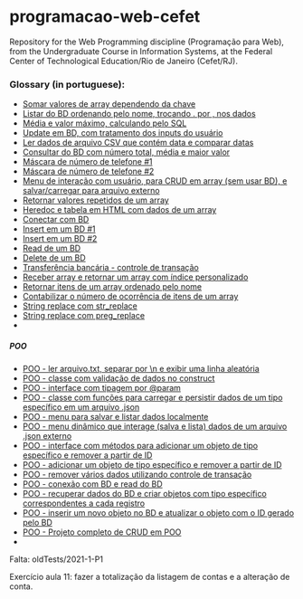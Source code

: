 # programacao-web-cefet

Repository for the Web Programming discipline (Programação para Web), from the Undergraduate Course in Information Systems, at the Federal Center of Technological Education/Rio de Janeiro (Cefet/RJ).

### Glossary (in portuguese):

- [Somar valores de array dependendo da chave](/oldTests/2023-2-P1/01/soma.php)
- [Listar do BD ordenando pelo nome, trocando . por , nos dados](/oldTests/2023-2-P1/02/listagem.php)
- [Média e valor máximo, calculando pelo SQL](/oldTests/2023-2-P1/02/listagem.php)
- [Update em BD, com tratamento dos inputs do usuário](/oldTests/2023-2-P1/02/atualizar.php)
- [Ler dados de arquivo CSV que contém data e comparar datas](/oldTests/2023-1-P1/01/01.php)
- [Consultar do BD com número total, média e maior valor](/oldTests/2023-1-P1/02/02.php)
- [Máscara de número de telefone #1](/oldTests/2023-1-P1/04/04.php)
- [Máscara de número de telefone #2](/aula4/phoneMask1.php)
- [Menu de interação com usuário, para CRUD em array (sem usar BD), e salvar/carregar para arquivo externo](/aula3/menu.php)
- [Retornar valores repetidos de um array](/aula4/stringRepeated.php)
- [Heredoc e tabela em HTML com dados de um array](/aula4/heredoc.php)
- [Conectar com BD](/aula7/conexao.php)
- [Insert em um BD #1](/aula6/inserir1.php)
- [Insert em um BD #2](/aula6/inserir2.php)
- [Read de um BD](/aula7/contas.php)
- [Delete de um BD](/aula6/remover.php)
- [Transferência bancária - controle de transação](/aula7/transf.php)
- [Receber array e retornar um array com índice personalizado](/extra/stringsAndArrays/04.php#L22)
- [Retornar itens de um array ordenado pelo nome](/extra/stringsAndArrays/04.php#L60)
- [Contabilizar o número de ocorrência de itens de um array](/extra/stringsAndArrays/05.php)
- [String replace com str_replace](/extra/stringsAndArrays/08.php)
- [String replace com preg_replace](/extra/stringsAndArrays/07.php)
- 

##### POO

- [POO - ler arquivo.txt, separar por \n e exibir uma linha aleatória](/oldTests/2023-2-P1/03/LeitorFraseDoDiaEmArquivo.php)
- [POO - classe com validação de dados no construct](/aula5/Produto.php)
- [POO - interface com tipagem por @param](/aula5/InterfaceProduto.php)
- [POO - classe com funções para carregar e persistir dados de um tipo específico em um arquivo .json](/aula5/RepoProdutoEmJson.php)
- [POO - menu para salvar e listar dados localmente](/aula5/TelaProduto.php)
- [POO - menu dinâmico que interage (salva e lista) dados de um arquivo .json externo](/aula5/Aplicacao.php)
- [POO - interface com métodos para adicionar um objeto de tipo específico e remover a partir de ID](/oldTests/2023-1-P1/03/repositorio-lutador.php)
- [POO - adicionar um objeto de tipo específico e remover a partir de ID](/oldTests/2023-1-P1/03/repositorio-lutador-em-bdr.php)
- [POO - remover vários dados utilizando controle de transação](/oldTests/2023-1-P1/03/remover.php)
- [POO - conexão com BD e read do BD](/aula7/poo/teste.php)
- [POO - recuperar dados do BD e criar objetos com tipo específico correspondentes a cada registro](/aula7/poo/ContaBancaria.php)
- [POO - inserir um novo objeto no BD e atualizar o objeto com o ID gerado pelo BD](/aula7/poo/ContaBancaria.php)
- [POO - Projeto completo de CRUD em POO](/aula8/)
- 


Falta:
oldTests/2021-1-P1

Exercício aula 11: fazer a totalização da listagem de contas e a alteração de conta.